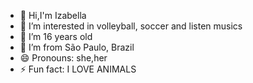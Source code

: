 - 👋 Hi,I'm Izabella
- 👀 I’m interested in volleyball, soccer and listen musics
- 🌱 I’m 16 years old
- 💞️ I’m from São Paulo, Brazil
- 😄 Pronouns: she,her
- ⚡ Fun fact: I LOVE ANIMALS


